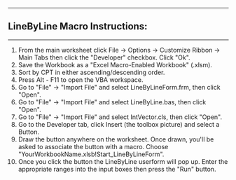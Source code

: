 ------------------------------------------------------------------------------------------------------------------------------------------------
## LineByLine Macro Instructions: 
------------------------------------------------------------------------------------------------------------------------------------------------
1. From the main worksheet click File -> Options -> Customize Ribbon -> Main Tabs 
then click the "Developer" checkbox. Click "Ok".
2. Save the Workbook as a "Excel Macro-Enabled Workbook" (.xlsm).
3. Sort by CPT in either ascending/descending order. 
4. Press Alt - F11 to open the VBA workspace.
5. Go to "File" -> "Import File" and select LineByLineForm.frm, then click "Open".
6. Go to "File" -> "Import File" and select LineByLine.bas, then click "Open".
7. Go to "File" -> "Import File" and select IntVector.cls, then click "Open".
8. Go to the Developer tab, click Insert (the toolbox picture) and select a Button.
9. Draw the button anywhere on the worksheet. Once drawn, you'll be asked to associate the button with a macro. Choose "YourWorkbookName.xlsb!Start_LineByLineForm".
10. Once you click the button the LineByLine userform will pop up. Enter the appropriate ranges into the input boxes then press the "Run" button.
